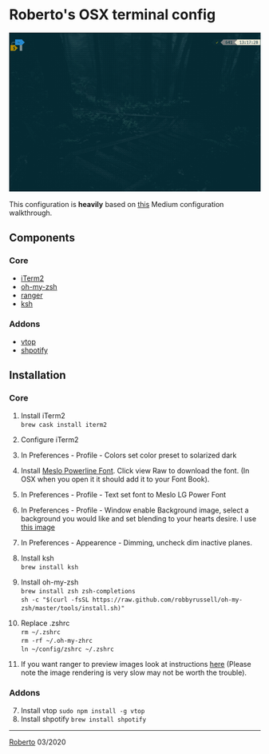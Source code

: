 # Roberto's OSX terminal config #
![Plugins Demo](demo/demo.gif)   

This configuration is **heavily** based on [this](https://medium.com/@Clovis_app/configuration-of-a-beautiful-efficient-terminal-and-prompt-on-osx-in-7-minutes-827c29391961)
Medium configuration walkthrough.     

## Components   
### Core
* [iTerm2](https://www.iterm2.com/)  
* [oh-my-zsh](https://ohmyz.sh/)  
* [ranger](https://github.com/ranger/ranger)     
* [ksh](https://en.wikipedia.org/wiki/KornShell)

### Addons
* [vtop](https://github.com/MrRio/vtop)
* [shpotify](https://github.com/hnarayanan/shpotify)

## Installation ##
### Core
1. Install iTerm2   
`brew cask install iterm2`   

2. Configure iTerm2
  1. In Preferences - Profile - Colors set color preset to solarized dark   
  2. Install [Meslo Powerline Font](https://github.com/powerline/fonts/blob/master/Meslo%20Slashed/Meslo%20LG%20M%20Regular%20for%20Powerline.ttf). 
Click view Raw to download the font. (In OSX when you open it it should add it to your Font Book).    
  3. In Preferences - Profile - Text set font to Meslo LG Power Font
  4. In Preferences - Profile - Window enable Background image, select a background you would like and set blending to your hearts desire. 
I use [this image](https://mocah.org/uploads/posts/4544095-steps-forest-green-foliage-pine-trees-trees-dirt-road.jpg)      
  5. In Preferences - Appearence - Dimming, uncheck dim inactive planes.  


3. Install ksh    
  `brew install ksh`   
4. Install oh-my-zsh    
  `brew install zsh zsh-completions`     
  `sh -c "$(curl -fsSL https://raw.github.com/robbyrussell/oh-my-zsh/master/tools/install.sh)"`   
5. Replace .zshrc   
  `rm ~/.zshrc`   
  `rm -rf ~/.oh-my-zhrc`   
  `ln ~/config/zshrc ~/.zshrc`   
6. If you want ranger to preview images look at instructions [here](https://github.com/ranger/ranger/wiki/Image-Previews) (Please note the image rendering is very slow may not be worth the trouble).

### Addons
7. Install vtop `sudo npm install -g vtop`
8. Install shpotify `brew install shpotify`



___

[Roberto](https://robertoodogherty.github.io/) 03/2020


